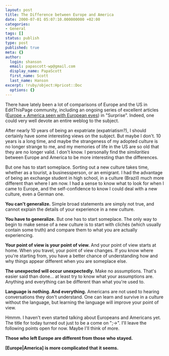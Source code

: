 ```yaml
---
layout: post
title: The Difference between Europe and America
date: 2000-07-01 05:07:10.000000000 +02:00
categories:
- General
tags: []
status: publish
type: post
published: true
meta: {}
author:
  login: shanson
  email: papascott-wp@gmail.com
  display_name: PapaScott
  first_name: Scott
  last_name: Hanson
excerpt: !ruby/object:Hpricot::Doc
  options: {}
---
```

<p>There have lately been a lot of comparisons of Europe and the US in EditThisPage community, including an ongoing series of excellent articles (<a href="http://surprise.editthispage.com/europe-america">Europe + America seen with European eyes</a>) in "Surprise". Indeed, one could very well devote an entire weblog to the subject.</p>
<p>After nearly 10 years of being an expatriate (expatriatism?), I should certainly have some interesting views on the subject. But maybe I don't. 10 years is a long time, and maybe the strangeness of my adopted culture is no longer strange to me, and my memories of life in the US are so old that they are no longer valid. I don't know. I personally find the <i>similarities</i> between Europe and America to be more interesting than the differences.</p>
<p>But one has to start someplace. Sorting out a new culture takes time, whether as a tourist, a businessperson, or an emigrant. I had the advantage of being an exchange student in high school, in a culture (Brazil) much more different than where I am now. I had a sense to know what to look for when I came to Europe, and the self-confidence to know I could deal with a new culture, even a German one.</p>
<p><b>You can't generalize.</b>  Simple broad statements are simply not true, and cannot explain the details of your experience in a new culture. </p>
<p><b>You have to generalize.</b> But one has to start someplace. The only way to begin to make sense of a new culture is to start with clichés (which usually contain some truth) and compare them to what you are actually experiencing.</p>
<p><b>Your point of view is your point of view.</b> And your point of view starts at home. When you travel, your point of view changes. If you know where you're starting from, you have a better chance of understanding how and why things appear different when you are someplace else. </p>
<p><b>The unexpected will occur unexpectedly.</b> Make no assumptions. That's easier said than done... at least try to know what your assumptions are. Anything and everything can be different than what you're used to.</p>
<p><b>Language is nothing. And everything.</b> Americans are not used to hearing conversations they don't understand. One can learn and survive in a culture without the language, but learning the language will improve your point of view.</p>
<p>Hmmm. I haven't even started talking about Europeans and Americans yet. The title for today turned out just to be a come on ";->". I'll leave the following points open for now. Maybe I'll think of more.</p>
<p><b>Those who left Europe are different from those who stayed.</b></p>
<p><b>[Europe|America] is more complicated that it seems.</b></p>
